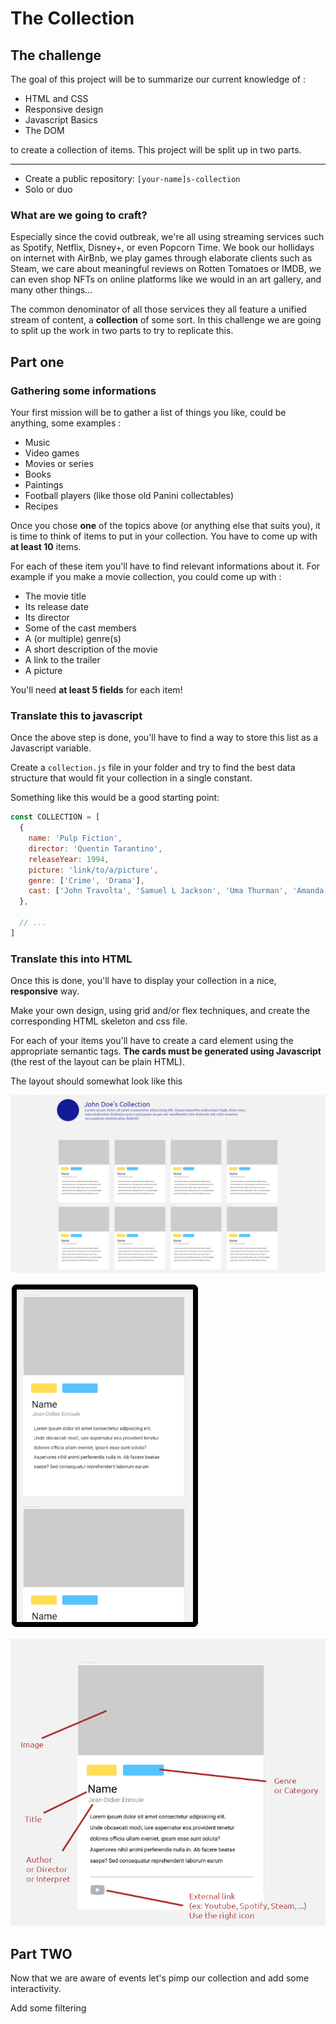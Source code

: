 # The Collection

## The challenge

The goal of this project will be to summarize our current knowledge of :

- HTML and CSS
- Responsive design
- Javascript Basics
- The DOM

to create a collection of items. 
This project will be split up in two parts.

---

- Create a public repository: `[your-name]s-collection` 
- Solo or duo


### What are we going to craft?

Especially since the covid outbreak, we're all using streaming services such as Spotify, Netflix, Disney+, or even Popcorn Time. We book our hollidays on internet with AirBnb, we play games through elaborate clients such as Steam, we care about meaningful reviews on Rotten Tomatoes or IMDB, we can even shop NFTs on online platforms like we would in an art gallery, and many other things...

The common denominator of all those services they all feature a unified stream of content, a **collection** of some sort. In this challenge we are going to split up the work in two parts to try to replicate this.

## Part one

### Gathering some informations

Your first mission will be to gather a list of things you like, could be anything, some examples :

- Music
- Video games
- Movies or series
- Books
- Paintings
- Football players (like those old Panini collectables)
- Recipes


Once you chose **one** of the topics above (or anything else that suits you), it is time to think of items to put in your collection. You have to come up with **at least 10**  items.

For each of these item you'll have to find relevant informations about it. For example if you make a movie collection, you could come up with :

- The movie title
- Its release date
- Its director
- Some of the cast members
- A (or multiple) genre(s)
- A short description of the movie
- A link to the trailer
- A picture

You'll need **at least 5 fields** for each item!


### Translate this to javascript

Once the above step is done, you'll have to find a way to store this list as a Javascript variable.

Create a `collection.js` file in your folder and try to find the best data structure that would fit your collection in a single constant.

Something like this would be a good starting point:
```javascript
const COLLECTION = [
  {
    name: 'Pulp Fiction',
    director: 'Quentin Tarantino',
    releaseYear: 1994,
    picture: 'link/to/a/picture',
    genre: ['Crime', 'Drama'],
    cast: ['John Travolta', 'Samuel L Jackson', 'Uma Thurman', 'Amanda Plummer']
  },

  // ...
]
```

### Translate this into HTML

Once this is done, you'll have to display your collection in a nice, **responsive** way.

Make your own design, using grid and/or flex techniques, and create the corresponding HTML skeleton and css file.

For each of your items you'll have to create a card element using the appropriate semantic tags. **The cards must be generated using Javascript** (the rest of the layout can be plain HTML).

The layout should somewhat look like this

![Desktop version](assets/img/collection_desktop.png)

![Desktop version](assets/img/collection_mobile.png)

![Desktop version](assets/img/collection_card.png)


## Part TWO

Now that we are aware of events let's pimp our collection and add some interactivity. 

Add some filtering